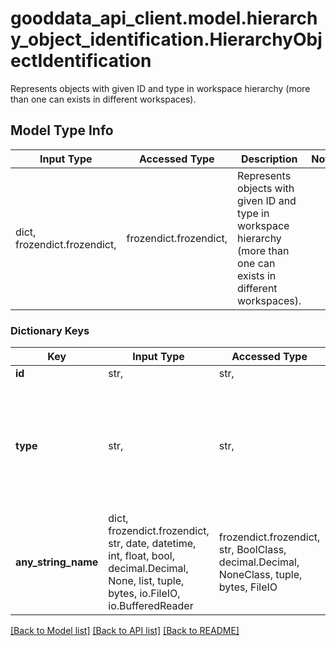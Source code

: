 # gooddata_api_client.model.hierarchy_object_identification.HierarchyObjectIdentification

Represents objects with given ID and type in workspace hierarchy (more than one can exists in different workspaces).

## Model Type Info
Input Type | Accessed Type | Description | Notes
------------ | ------------- | ------------- | -------------
dict, frozendict.frozendict,  | frozendict.frozendict,  | Represents objects with given ID and type in workspace hierarchy (more than one can exists in different workspaces). | 

### Dictionary Keys
Key | Input Type | Accessed Type | Description | Notes
------------ | ------------- | ------------- | ------------- | -------------
**id** | str,  | str,  |  | 
**type** | str,  | str,  |  | must be one of ["analyticalDashboard", "attribute", "dashboardPlugin", "dataset", "fact", "label", "metric", "prompt", "visualizationObject", "filterContext", "workspaceDataFilter", "workspaceDataFilterSettings", ] 
**any_string_name** | dict, frozendict.frozendict, str, date, datetime, int, float, bool, decimal.Decimal, None, list, tuple, bytes, io.FileIO, io.BufferedReader | frozendict.frozendict, str, BoolClass, decimal.Decimal, NoneClass, tuple, bytes, FileIO | any string name can be used but the value must be the correct type | [optional]

[[Back to Model list]](../../README.md#documentation-for-models) [[Back to API list]](../../README.md#documentation-for-api-endpoints) [[Back to README]](../../README.md)

